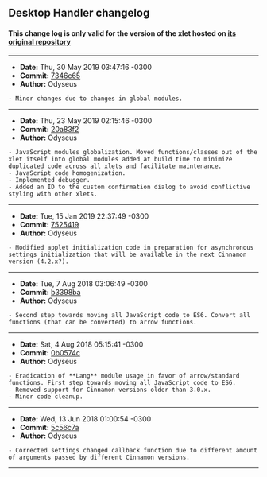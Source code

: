 ## Desktop Handler changelog

#### This change log is only valid for the version of the xlet hosted on [its original repository](https://gitlab.com/Odyseus/CinnamonTools)

***

- **Date:** Thu, 30 May 2019 03:47:16 -0300
- **Commit:** [7346c65](https://gitlab.com/Odyseus/CinnamonTools/commit/7346c65)
- **Author:** Odyseus

```
- Minor changes due to changes in global modules.

```

***

- **Date:** Thu, 23 May 2019 02:15:46 -0300
- **Commit:** [20a83f2](https://gitlab.com/Odyseus/CinnamonTools/commit/20a83f2)
- **Author:** Odyseus

```
- JavaScript modules globalization. Moved functions/classes out of the xlet itself into global modules added at build time to minimize duplicated code across all xlets and facilitate maintenance.
- JavaScript code homogenization.
- Implemented debugger.
- Added an ID to the custom confirmation dialog to avoid conflictive styling with other xlets.

```

***

- **Date:** Tue, 15 Jan 2019 22:37:49 -0300
- **Commit:** [7525419](https://gitlab.com/Odyseus/CinnamonTools/commit/7525419)
- **Author:** Odyseus

```
- Modified applet initialization code in preparation for asynchronous settings initialization that will be available in the next Cinnamon version (4.2.x?).

```

***

- **Date:** Tue, 7 Aug 2018 03:06:49 -0300
- **Commit:** [b3398ba](https://gitlab.com/Odyseus/CinnamonTools/commit/b3398ba)
- **Author:** Odyseus

```
- Second step towards moving all JavaScript code to ES6. Convert all functions (that can be converted) to arrow functions.

```

***

- **Date:** Sat, 4 Aug 2018 05:15:41 -0300
- **Commit:** [0b0574c](https://gitlab.com/Odyseus/CinnamonTools/commit/0b0574c)
- **Author:** Odyseus

```
- Eradication of **Lang** module usage in favor of arrow/standard functions. First step towards moving all JavaScript code to ES6.
- Removed support for Cinnamon versions older than 3.0.x.
- Minor code cleanup.

```

***

- **Date:** Wed, 13 Jun 2018 01:00:54 -0300
- **Commit:** [5c56c7a](https://gitlab.com/Odyseus/CinnamonTools/commit/5c56c7a)
- **Author:** Odyseus

```
- Corrected settings changed callback function due to different amount of arguments passed by different Cinnamon versions.

```

***
